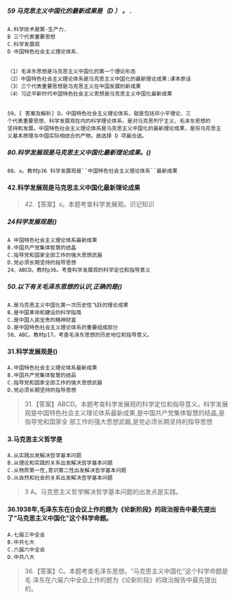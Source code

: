 ##### 59 马克思主义中国化的最新成果是（D ） 。 .
    A.科学技术是第-生产力. 
    B 三个代表董要思想
    C.科学发展观           
    D 中国特色社会主义理论体系.


    （1）毛泽东思想是马克思主义中国化的第一个理论形态
    （2）中国特色社会主义理论体系是马克思主义中国化的最新理论成果:课本原话
    （3）三个代表重要思想是马克思主义在中国发展的新成果
    （4）习近平新时代中国特色社会主义思想是马克思主义中国化最新成果
    

    59，[ 答案及解析] D。中国特色社会主义理论体系，就是包括邓小平理论、三
    个代表重要思想、科学发展观在内的科学理论体系，是对马克思列宁主义、毛泽东思想的
    坚持和发展。中国特色社会主义理论体系是马克思主义中国化的最新理论成果，是将马克思主
    义基本原理与中国实际相结合的产物。故选择 D 项最合适。


##### 80.科学发展观是马克思主义中国化最新理论成果。()
    80、x。教材p36 科学发展观是``中国特色社会主义理论体系``最新成果


#### 42.科学发展观是马克思主义中国化最新理论成果
>   42.【答案】x。本题考查科学发展观。识记知识

##### 24科学发展观是()
    A 中国特色社会主义理论体系最新成果
    B.中国共产党集体智慧的结晶
    C.指导党和国家全部工作的强大思想武器
    D.党必须长期坚持的指导思想
    24、ABCD。教材p36。考查科学发展观的科学定位和指导意义


##### 50.以下有关毛泽东思想的认识,正确的是()
    A.是马克思主义中国化第一次历史性飞跃的理论成果
    B.是中国革命和建设的科学指南
    C.是中国人民宝贵的精神财富
    D.是中国特色社会主义理论体系的重要组成部分
    50、ABC。教材p17。考查毛泽东思想的历史地位和指导意义。

#### 31.科学发展观是()
    A.中国特色社会主义理论体系最新成果
    B.中国共产党集体智慧的结品
    C.指导党和国家全部工作的强大思想武器
    D.党必须长期坚持的指导思想
>   31.【答案】ABCD。本题考查科学发展观的科学定位和指导意义。科学发展
    观是中国特色社会主义理论体系最新成果,是中国共产党集体智慧的结晶,是指导党和国家全
    部工作的强大思想武器,是党必须长期坚持的指导思想
    
#### 3.马克思主义哲学是
    A.从实践出发解决哲学基本问题
    B.从理论和实践的关系出发解决哲学基本问题
    C.从物质第一性,意识第二性出发解决哲学基本问题
    D.从自然和社会的关系出发解决哲学基本问题
>   3 A。马克思主义哲学解决哲学基本问题的出发点是实践。    

#### 36.1938年,毛泽东东在()会议上作的题为《论新阶段》的政治报告中最先提出了“马克思主义中国化”这个科学命题。
    A.七届三中全会
    B.中共七大
    C.六届六中全会
    D.中共八大
>   36.【答案】C。本题考查毛泽东思想。“马克思主义中国化”这个科学命题是毛
    泽东在六届六中全会上作的题为《论新阶段》的政治报告中最先提出的。













    